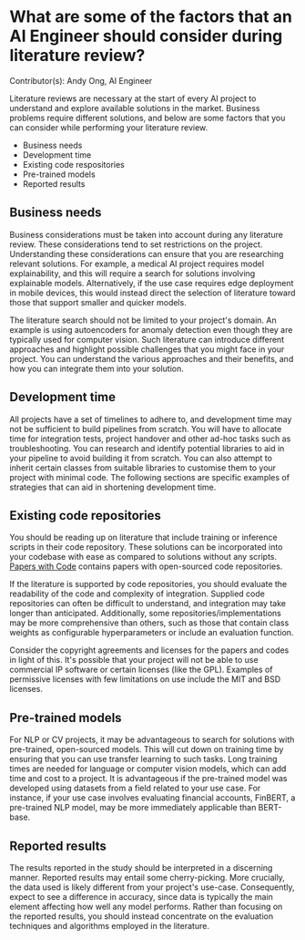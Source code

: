 # What are some of the factors that an AI Engineer should consider during literature review?

Contributor(s): Andy Ong, AI Engineer

Literature reviews are necessary at the start of every AI project to understand and explore available solutions in the market. Business problems require different solutions, and below are some factors that you can consider while performing your literature review. 

-	Business needs
-	Development time
-	Existing code respositories
-	Pre-trained models
-	Reported results


## Business needs

Business considerations must be taken into account during any literature review. These considerations tend to set restrictions on the project. Understanding these considerations can ensure that you are researching relevant solutions. For example, a medical AI project requires model explainability, and this will require a search for solutions involving explainable models. Alternatively, if the use case requires edge deployment in mobile devices, this would instead direct the selection of literature toward those that support smaller and quicker models.

The literature search should not be limited to your project's domain. An example is using autoencoders for anomaly detection even though they are typically used for computer vision. Such literature can introduce different approaches and highlight possible challenges that you might face in your project. You can understand the various approaches and their benefits, and how you can integrate them into your solution.

## Development time

All projects have a set of timelines to adhere to, and development time may not be sufficient to build pipelines from scratch. You will have to allocate time for integration tests, project handover and other ad-hoc tasks such as troubleshooting. You can research and identify potential libraries to aid in your pipeline to avoid building it from scratch. You can also attempt to inherit certain classes from suitable libraries to customise them to your project with minimal code. The following sections are specific examples of strategies that can aid in shortening development time.

## Existing code repositories

You should be reading up on literature that include training or inference scripts in their code repository. These solutions can be incorporated into your codebase with ease as compared to solutions without any scripts. [Papers with Code](https://paperswithcode.com/) contains papers with open-sourced code repositories. 

If the literature is supported by code repositories, you should evaluate the readability of the code and complexity of integration. Supplied code repositories can often be difficult to understand, and integration may take longer than anticipated. Additionally, some repositories/implementations may be more comprehensive than others, such as those that contain class weights as configurable hyperparameters or include an evaluation function.

Consider the copyright agreements and licenses for the papers and codes in light of this. It's possible that your project will not be able to use commercial IP software or certain licenses (like the GPL). Examples of permissive licenses with few limitations on use include the MIT and BSD licenses.

## Pre-trained models

For NLP or CV projects, it may be advantageous to search for solutions with pre-trained, open-sourced models. This will cut down on training time by ensuring that you can use transfer learning to such tasks. Long training times are needed for language or computer vision models, which can add time and cost to a project. It is advantageous if the pre-trained model was developed using datasets from a field related to your use case. For instance, if your use case involves evaluating financial accounts, FinBERT, a pre-trained NLP model, may be more immediately applicable than BERT-base.


## Reported results

The results reported in the study should be interpreted in a discerning manner. Reported results may entail some cherry-picking. More crucially, the data used is likely different from your project's use-case. Consequently, expect to see a difference in accuracy, since data is typically the main element affecting how well any model performs. Rather than focusing on the reported results, you should instead concentrate on the evaluation techniques and algorithms employed in the literature.